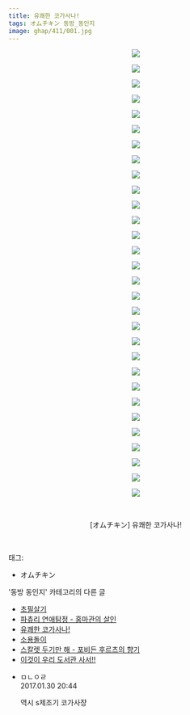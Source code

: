 ```yaml
---
title: 유쾌한 코가사나!
tags: オムチキン 동방_동인지
image: ghap/411/001.jpg
---
```

<div class="article">
<p style="text-align: center; clear: none; float: none;"><img src="{{ site.nasurl }}/ghap/411/001.jpg"/></p>
<p style="text-align: center; clear: none; float: none;"><img src="{{ site.nasurl }}/ghap/411/002.jpg"/></p>
<p style="text-align: center; clear: none; float: none;"><img src="{{ site.nasurl }}/ghap/411/003.jpg"/></p>
<p style="text-align: center; clear: none; float: none;"><img src="{{ site.nasurl }}/ghap/411/004.jpg"/></p>
<p style="text-align: center; clear: none; float: none;"><img src="{{ site.nasurl }}/ghap/411/005.jpg"/></p>
<p style="text-align: center; clear: none; float: none;"><img src="{{ site.nasurl }}/ghap/411/006.jpg"/></p>
<p style="text-align: center; clear: none; float: none;"><img src="{{ site.nasurl }}/ghap/411/007.jpg"/></p>
<p style="text-align: center; clear: none; float: none;"><img src="{{ site.nasurl }}/ghap/411/008.jpg"/></p>
<p style="text-align: center; clear: none; float: none;"><img src="{{ site.nasurl }}/ghap/411/009.jpg"/></p>
<p style="text-align: center; clear: none; float: none;"><img src="{{ site.nasurl }}/ghap/411/010.jpg"/></p>
<p style="text-align: center; clear: none; float: none;"><img src="{{ site.nasurl }}/ghap/411/011.jpg"/></p>
<p style="text-align: center; clear: none; float: none;"><img src="{{ site.nasurl }}/ghap/411/012.jpg"/></p>
<p style="text-align: center; clear: none; float: none;"><img src="{{ site.nasurl }}/ghap/411/013.jpg"/></p>
<p style="text-align: center; clear: none; float: none;"><img src="{{ site.nasurl }}/ghap/411/014.jpg"/></p>
<p style="text-align: center; clear: none; float: none;"><img src="{{ site.nasurl }}/ghap/411/015.jpg"/></p>
<p style="text-align: center; clear: none; float: none;"><img src="{{ site.nasurl }}/ghap/411/016.jpg"/></p>
<p style="text-align: center; clear: none; float: none;"><img src="{{ site.nasurl }}/ghap/411/017.jpg"/></p>
<p style="text-align: center; clear: none; float: none;"><img src="{{ site.nasurl }}/ghap/411/018.jpg"/></p>
<p style="text-align: center; clear: none; float: none;"><img src="{{ site.nasurl }}/ghap/411/019.jpg"/></p>
<p style="text-align: center; clear: none; float: none;"><img src="{{ site.nasurl }}/ghap/411/020.jpg"/></p>
<p style="text-align: center; clear: none; float: none;"><img src="{{ site.nasurl }}/ghap/411/021.jpg"/></p>
<p style="text-align: center; clear: none; float: none;"><img src="{{ site.nasurl }}/ghap/411/022.jpg"/></p>
<p style="text-align: center; clear: none; float: none;"><img src="{{ site.nasurl }}/ghap/411/023.jpg"/></p>
<p style="text-align: center; clear: none; float: none;"><img src="{{ site.nasurl }}/ghap/411/024.jpg"/></p>
<p style="text-align: center; clear: none; float: none;"><img src="{{ site.nasurl }}/ghap/411/025.jpg"/></p>
<p style="text-align: center; clear: none; float: none;"><img src="{{ site.nasurl }}/ghap/411/026.jpg"/></p>
<p style="text-align: center; clear: none; float: none;"><img src="{{ site.nasurl }}/ghap/411/027.jpg"/></p>
<p style="text-align: center; clear: none; float: none;"><img src="{{ site.nasurl }}/ghap/411/028.jpg"/></p>
<p style="text-align: center; clear: none; float: none;"><img src="{{ site.nasurl }}/ghap/411/029.jpg"/></p>
<p style="text-align: center; clear: none; float: none;"><img src="{{ site.nasurl }}/ghap/411/030.jpg"/></p>
<p style="text-align: center; clear: none; float: none;"><br/></p>
<p style="text-align: center; clear: none; float: none;">[オムチキン] 유쾌한 코가사나!</p>
<p><br/></p>
</div><div class="tagTrail">
<p>태그: </p>
<ul>
<li>オムチキン</li>
</ul>
</div><div class="another">
<p>'동방 동인지' 카테고리의 다른 글</p>
<ul>
<li><a href="/2016-06-21-ghap_413">초필살기</a></li>
<li><a href="/2016-06-21-ghap_412">파츄리 연애탐정 - 홍마관의 살인</a></li>
<li><a href="/2016-06-21-ghap_411">유쾌한 코가사나!</a></li>
<li><a href="/2016-06-21-ghap_410">소용돌이</a></li>
<li><a href="/2016-06-21-ghap_409">스칼렛 두기만 해 - 포비든 후르츠의 향기</a></li>
<li><a href="/2016-06-21-ghap_408">이것이 우리 도서관 사서!!</a></li>
</ul>
</div><div class="cb_module cb_fluid">
<div class="cb_wrt cb_profile">
<div class="comment">
<ul>
<li class="cb_thumb_off" id="comment14903057">
<div class="cb_comment_area">
<div class="cb_info_area">
<div class="cb_section">
<span class="cb_nick_name">ㅁㄴㅇㄹ</span>
</div>
<div class="cb_section">
<span class="cb_date">2017.01.30 20:44 </span>
</div>
</div>
<div class="cb_dsc_comment">
<p class="cb_dsc">
											역시 s제조기 코가사쟝
										</p>
</div>
</div></li>
</ul>
</div>
</div><!-- commentList close -->
</div>